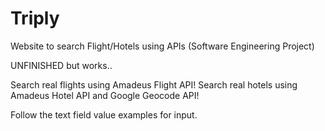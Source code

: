 # Triply
Website to search Flight/Hotels using APIs (Software Engineering Project)

UNFINISHED but works..

Search real flights using Amadeus Flight API!
Search real hotels using Amadeus Hotel API and Google Geocode API!

Follow the text field value examples for input.
